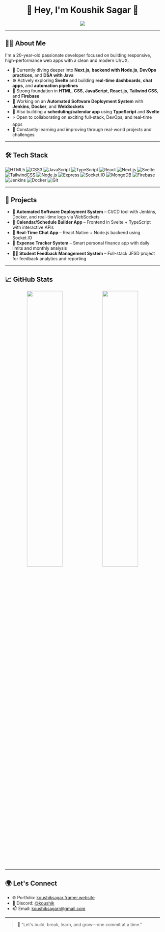 <h1 align="center">🌟 Hey, I'm Koushik Sagar 🌟</h1>
<p align="center">
  <img src="https://readme-typing-svg.herokuapp.com?font=Fira+Code&size=24&pause=1000&color=00C7FF&center=true&vCenter=true&width=500&lines=Full-Stack+Developer;Next.js+%7C+Svelte+%7C+DSA+Explorer;Turning+ideas+into+reality+through+code" />
</p>

---

## 🧑‍💻 About Me

I'm a 20-year-old passionate developer focused on building responsive, high-performance web apps with a clean and modern UI/UX.

- 🌱 Currently diving deeper into **Next.js**, **backend with Node.js**, **DevOps practices**, and **DSA with Java**
- ⚙️ Actively exploring **Svelte** and building **real-time dashboards**, **chat apps**, and **automation pipelines**
- 🔧 Strong foundation in **HTML**, **CSS**, **JavaScript**, **React.js**, **Tailwind CSS**, and **Firebase**
- 🧪 Working on an **Automated Software Deployment System** with **Jenkins**, **Docker**, and **WebSockets**
- 📅 Also building a **scheduling/calendar app** using **TypeScript** and **Svelte**
- ⚡ Open to collaborating on exciting full-stack, DevOps, and real-time apps
- 🎯 Constantly learning and improving through real-world projects and challenges

---

## 🛠️ Tech Stack

![HTML5](https://img.shields.io/badge/-HTML5-E34F26?style=flat&logo=html5&logoColor=fff)
![CSS3](https://img.shields.io/badge/-CSS3-1572B6?style=flat&logo=css3)
![JavaScript](https://img.shields.io/badge/-JavaScript-F7DF1E?style=flat&logo=javascript&logoColor=black)
![TypeScript](https://img.shields.io/badge/-TypeScript-3178C6?style=flat&logo=typescript&logoColor=white)
![React](https://img.shields.io/badge/-React-61DAFB?style=flat&logo=react)
![Next.js](https://img.shields.io/badge/-Next.js-000?style=flat&logo=next.js)
![Svelte](https://img.shields.io/badge/-Svelte-FF3E00?style=flat&logo=svelte&logoColor=white)
![TailwindCSS](https://img.shields.io/badge/-TailwindCSS-38B2AC?style=flat&logo=tailwind-css)
![Node.js](https://img.shields.io/badge/-Node.js-339933?style=flat&logo=nodedotjs&logoColor=white)
![Express](https://img.shields.io/badge/-Express-000000?style=flat&logo=express&logoColor=white)
![Socket.IO](https://img.shields.io/badge/-Socket.IO-010101?style=flat&logo=socket.io&logoColor=white)
![MongoDB](https://img.shields.io/badge/-MongoDB-47A248?style=flat&logo=mongodb&logoColor=white)
![Firebase](https://img.shields.io/badge/-Firebase-FFCA28?style=flat&logo=firebase&logoColor=black)
![Jenkins](https://img.shields.io/badge/-Jenkins-D24939?style=flat&logo=jenkins&logoColor=white)
![Docker](https://img.shields.io/badge/-Docker-2496ED?style=flat&logo=docker&logoColor=white)
![Git](https://img.shields.io/badge/-Git-F05032?style=flat&logo=git&logoColor=white)

---

## 🚀 Projects

- 🔄 **Automated Software Deployment System** – CI/CD tool with Jenkins, Docker, and real-time logs via WebSockets
- 📆 **Calendar/Schedule Builder App** – Frontend in Svelte + TypeScript with interactive APIs
- 💬 **Real-Time Chat App** – React Native + Node.js backend using Socket.IO
- 💸 **Expense Tracker System** – Smart personal finance app with daily limits and monthly analysis
- 🧑‍🏫 **Student Feedback Management System** – Full-stack JFSD project for feedback analytics and reporting

---

## 📈 GitHub Stats

<p align="center">
  <img src="https://github-readme-stats.vercel.app/api?username=koushiksagar&show_icons=true&theme=tokyonight&hide_border=true" width="48%" />
  <img src="https://github-readme-streak-stats.herokuapp.com/?user=koushiksagar&theme=tokyonight&hide_border=true" width="48%" />
</p>

---

## 🌍 Let's Connect

- 🌐 Portfolio: [koushiksagar.framer.website](https://koushiksagar.framer.website/)
- 💬 Discord: [@koushik](https://discordapp.com/users/1012026647978975245)
- 📫 Email: [koushiksagarr@gmail.com](mailto:koushiksagarr@gmail.com)

---

> 🚀 "Let's build, break, learn, and grow—one commit at a time."
